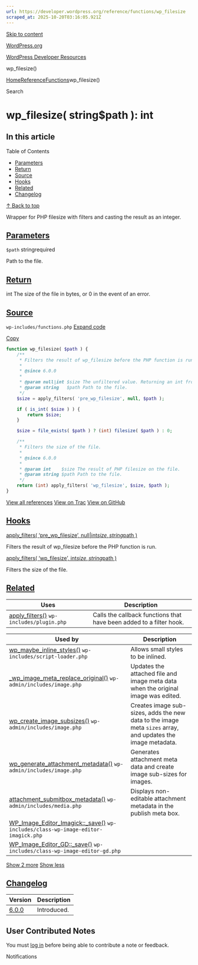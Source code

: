 ```yaml
---
url: https://developer.wordpress.org/reference/functions/wp_filesize
scraped_at: 2025-10-20T03:16:05.921Z
---
```


[Skip to content](https://developer.wordpress.org/reference/functions/wp_filesize/#wp--skip-link--target)

[WordPress.org](https://wordpress.org/)

[WordPress Developer Resources](https://developer.wordpress.org/)

wp\_filesize()


[Home](https://developer.wordpress.org/)[Reference](https://developer.wordpress.org/reference/)[Functions](https://developer.wordpress.org/reference/functions/)wp\_filesize()

Search

# wp\_filesize( string$path ): int

## In this article

Table of Contents

- [Parameters](https://developer.wordpress.org/reference/functions/wp_filesize/#parameters)
- [Return](https://developer.wordpress.org/reference/functions/wp_filesize/#return)
- [Source](https://developer.wordpress.org/reference/functions/wp_filesize/#source)
- [Hooks](https://developer.wordpress.org/reference/functions/wp_filesize/#hooks)
- [Related](https://developer.wordpress.org/reference/functions/wp_filesize/#related)
- [Changelog](https://developer.wordpress.org/reference/functions/wp_filesize/#changelog)

[↑ Back to top](https://developer.wordpress.org/reference/functions/wp_filesize/#wp--skip-link--target)

Wrapper for PHP filesize with filters and casting the result as an integer.

## [Parameters](https://developer.wordpress.org/reference/functions/wp_filesize/\#parameters)

`$path` stringrequired

Path to the file.

## [Return](https://developer.wordpress.org/reference/functions/wp_filesize/\#return)

int The size of the file in bytes, or 0 in the event of an error.

## [Source](https://developer.wordpress.org/reference/functions/wp_filesize/\#source)

`wp-includes/functions.php`
[Expand code](https://developer.wordpress.org/reference/functions/wp_filesize/#)

[Copy](https://developer.wordpress.org/reference/functions/wp_filesize/#)

```php
function wp_filesize( $path ) {
	/**
	 * Filters the result of wp_filesize before the PHP function is run.
	 *
	 * @since 6.0.0
	 *
	 * @param null|int $size The unfiltered value. Returning an int from the callback bypasses the filesize call.
	 * @param string   $path Path to the file.
	 */
	$size = apply_filters( 'pre_wp_filesize', null, $path );

	if ( is_int( $size ) ) {
		return $size;
	}

	$size = file_exists( $path ) ? (int) filesize( $path ) : 0;

	/**
	 * Filters the size of the file.
	 *
	 * @since 6.0.0
	 *
	 * @param int    $size The result of PHP filesize on the file.
	 * @param string $path Path to the file.
	 */
	return (int) apply_filters( 'wp_filesize', $size, $path );
}

```

[View all references](https://developer.wordpress.org/reference/files/wp-includes/functions.php/) [View on Trac](https://core.trac.wordpress.org/browser/tags/6.8.3/src/wp-includes/functions.php#L3603) [View on GitHub](https://github.com/WordPress/wordpress-develop/blob/6.8.3/src/wp-includes/functions.php#L3603-L3629)

## [Hooks](https://developer.wordpress.org/reference/functions/wp_filesize/\#hooks)

[apply\_filters( ‘pre\_wp\_filesize’, null\|int$size, string$path )](https://developer.wordpress.org/reference/hooks/pre_wp_filesize/)

Filters the result of wp\_filesize before the PHP function is run.

[apply\_filters( ‘wp\_filesize’, int$size, string$path )](https://developer.wordpress.org/reference/hooks/wp_filesize/)

Filters the size of the file.

## [Related](https://developer.wordpress.org/reference/functions/wp_filesize/\#related)

| Uses | Description |
| --- | --- |
| [apply\_filters()](https://developer.wordpress.org/reference/functions/apply_filters/) `wp-includes/plugin.php` | Calls the callback functions that have been added to a filter hook. |

| Used by | Description |
| --- | --- |
| [wp\_maybe\_inline\_styles()](https://developer.wordpress.org/reference/functions/wp_maybe_inline_styles/) `wp-includes/script-loader.php` | Allows small styles to be inlined. |
| [\_wp\_image\_meta\_replace\_original()](https://developer.wordpress.org/reference/functions/_wp_image_meta_replace_original/) `wp-admin/includes/image.php` | Updates the attached file and image meta data when the original image was edited. |
| [wp\_create\_image\_subsizes()](https://developer.wordpress.org/reference/functions/wp_create_image_subsizes/) `wp-admin/includes/image.php` | Creates image sub-sizes, adds the new data to the image meta `sizes` array, and updates the image metadata. |
| [wp\_generate\_attachment\_metadata()](https://developer.wordpress.org/reference/functions/wp_generate_attachment_metadata/) `wp-admin/includes/image.php` | Generates attachment meta data and create image sub-sizes for images. |
| [attachment\_submitbox\_metadata()](https://developer.wordpress.org/reference/functions/attachment_submitbox_metadata/) `wp-admin/includes/media.php` | Displays non-editable attachment metadata in the publish meta box. |
| [WP\_Image\_Editor\_Imagick::\_save()](https://developer.wordpress.org/reference/classes/wp_image_editor_imagick/_save/) `wp-includes/class-wp-image-editor-imagick.php` |  |
| [WP\_Image\_Editor\_GD::\_save()](https://developer.wordpress.org/reference/classes/wp_image_editor_gd/_save/) `wp-includes/class-wp-image-editor-gd.php` |  |

[Show 2 more](https://developer.wordpress.org/reference/functions/wp_filesize/#) [Show less](https://developer.wordpress.org/reference/functions/wp_filesize/#)

## [Changelog](https://developer.wordpress.org/reference/functions/wp_filesize/\#changelog)

| Version | Description |
| --- | --- |
| [6.0.0](https://developer.wordpress.org/reference/since/6.0.0/) | Introduced. |

## User Contributed Notes

You must [log in](https://login.wordpress.org/?redirect_to=https%3A%2F%2Fdeveloper.wordpress.org%2Freference%2Ffunctions%2Fwp_filesize%2F) before being able to contribute a note or feedback.

Notifications